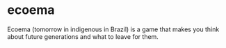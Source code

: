 # ecoema
Ecoema (tomorrow in indigenous in Brazil) is a game that makes you think about future generations and what to leave for them.
